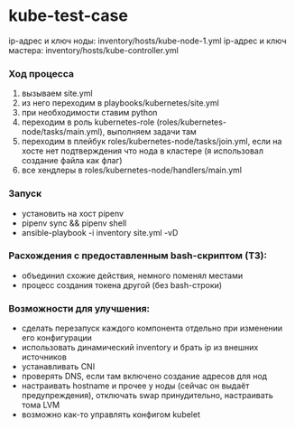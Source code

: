 # kube-test-case


ip-адрес и ключ ноды: inventory/hosts/kube-node-1.yml
ip-адрес и ключ мастера: inventory/hosts/kube-controller.yml

### Ход процесса
1) вызываем site.yml
2) из него переходим в playbooks/kubernetes/site.yml
3) при необходимости ставим python
4) переходим в роль kubernetes-role (roles/kubernetes-node/tasks/main.yml), выполняем задачи там
5) переходим в плейбук roles/kubernetes-node/tasks/join.yml, если на хосте нет подтверждения что нода в кластере (я использовал создание файла как флаг)
6) все хендлеры в roles/kubernetes-node/handlers/main.yml

### Запуск
* установить на хост pipenv
* pipenv sync && pipenv shell
* ansible-playbook -i inventory site.yml -vD

### Расхождения с предоставленным bash-скриптом (ТЗ):
* объединил схожие действия, немного поменял местами
* процесс создания токена другой (без bash-строки)

### Возможности для улучшения:
* сделать перезапуск каждого компонента отдельно при изменении его конфигурации
* использовать динамический inventory и брать ip из внешних источников
* устанавливать CNI
* проверять DNS, если там включено создание адресов для нод
* настраивать hostname и прочее у ноды (сейчас он выдаёт предупреждения), отключать swap принудительно, настраивать тома LVM
* возможно как-то управлять конфигом kubelet
